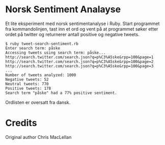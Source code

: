 # Norsk Sentiment Analayse #

Et lite eksperiment med norsk sentimentanalyse i Ruby. Start programmet fra
kommandolinjen, tast inn et ord og vent på at programmet søker etter ordet
på twitter og returnerer antall positive og negative tweets.

    $ ruby tweet-search-sentiment.rb
    Enter search term: påske
    Accessing tweets using search term: påske...
    http://search.twitter.com/search.json?q=p%C3%A5ske&rpp=100&page=1
    http://search.twitter.com/search.json?q=p%C3%A5ske&rpp=100&page=2
    http://search.twitter.com/search.json?q=p%C3%A5ske&rpp=100&page=3
    ...
    Number of tweets analyzed: 1000
    Negative tweets: 52
    Neutral tweets: 770
    Positive tweets: 178
    Search term "påske" had a 77% positive sentiment.



Ordlisten er oversatt fra dansk.

# Credits

  Original author Chris MacLellan

